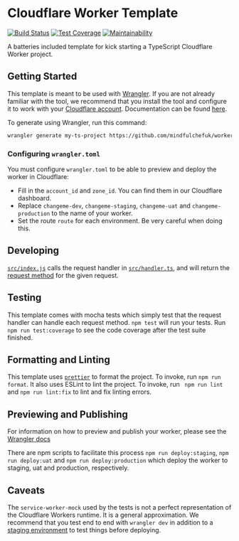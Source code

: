 # Cloudflare Worker Template

[![Build Status](https://travis-ci.com/mindfulchefuk/worker-template.svg?token=yb9zXGyb3powtdAHP9q4&branch=main)](https://travis-ci.com/mindfulchefuk/worker-template)
[![Test Coverage](https://api.codeclimate.com/v1/badges/c0428c849c387f90dbab/test_coverage)](https://codeclimate.com/repos/6037dceed1aa9801a0010973/test_coverage)
[![Maintainability](https://api.codeclimate.com/v1/badges/c0428c849c387f90dbab/maintainability)](https://codeclimate.com/repos/6037dceed1aa9801a0010973/maintainability)

A batteries included template for kick starting a TypeScript Cloudflare Worker project.

## Getting Started

This template is meant to be used with [Wrangler](https://github.com/cloudflare/wrangler). If you are not already
familiar with the tool, we recommend that you install the tool and configure it to work with your
[Cloudflare account](https://dash.cloudflare.com). Documentation can be found
[here](https://developers.cloudflare.com/workers/tooling/wrangler/).

To generate using Wrangler, run this command:

```bash
wrangler generate my-ts-project https://github.com/mindfulchefuk/worker-template
```

### Configuring `wrangler.toml`

You must configure `wrangler.toml` to be able to preview and deploy the worker in Cloudflare:

- Fill in the `account_id` and `zone_id`. You can find them in our Cloudflare dashboard.
- Replace `changeme-dev`, `changeme-staging`, `changeme-uat` and `changeme-production` to the name of your worker.
- Set the route `route` for each environment. Be very careful when doing this.

## Developing

[`src/index.js`](./src/index.ts) calls the request handler in [`src/handler.ts`](./src/handler.ts), and will return
the [request method](https://developer.mozilla.org/en-US/docs/Web/API/Request/method) for the given request.

## Testing

This template comes with mocha tests which simply test that the request handler can handle each request method.
`npm test` will run your tests. Run `npm run test:coverage` to see the code coverage after the test suite finished.

## Formatting and Linting

This template uses [`prettier`](https://prettier.io/) to format the project. To invoke, run `npm run format`. It also
uses ESLint to lint the project. To invoke, run ` npm run lint` and `npm run lint:fix` to lint and fix linting errors.

## Previewing and Publishing

For information on how to preview and publish your worker, please see the
[Wrangler docs](https://developers.cloudflare.com/workers/tooling/wrangler/commands/#publish)

There are npm scripts to facilitate this process `npm run deploy:staging`, `npm run deploy:uat` and
`npm run deploy:production` which deploy the worker to staging, uat and production, respectively.

## Caveats

The `service-worker-mock` used by the tests is not a perfect representation of the Cloudflare Workers runtime.
It is a general approximation. We recommend that you test end to end with `wrangler dev` in addition to a
[staging environment](https://developers.cloudflare.com/workers/tooling/wrangler/configuration/environments/) to test
things before deploying.
